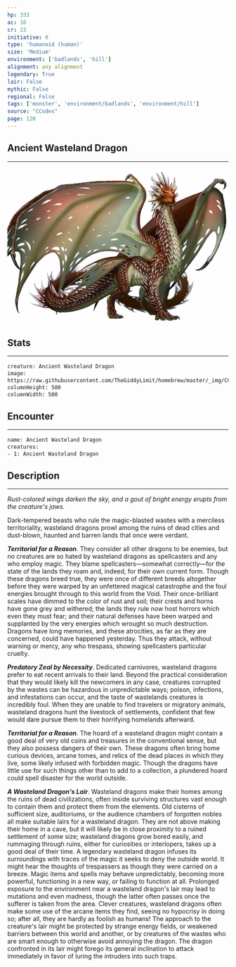 ```yaml
---
hp: 333
ac: 10
cr: 23
initiative: 0
type: 'humanoid (human)'    
size: 'Medium'
environment: ['badlands', 'hill']
alignment: any alignment
legendary: True
lair: False
mythic: False
regional: False
tags: ['monster', 'environment/badlands', 'environment/hill']
source: "CCodex"
page: 120
---
```


## Ancient Wasteland Dragon
---

![|600](https://raw.githubusercontent.com/TheGiddyLimit/homebrew/master/_img/CCodex/ancientwastelanddragon.jpg)

## Stats
---

```statblock
creature: Ancient Wasteland Dragon
image: https://raw.githubusercontent.com/TheGiddyLimit/homebrew/master/_img/CCodex/ancientwastelanddragon_token.png
columnHeight: 500
columnWidth: 500
```

## Encounter
---

```encounter-table
name: Ancient Wasteland Dragon
creatures:
- 1: Ancient Wasteland Dragon
```

## Description
---
_Rust-colored wings darken the sky, and a gout of bright energy erupts from the creature's jaws._

Dark-tempered beasts who rule the magic-blasted wastes with a merciless territoriality, wasteland dragons prowl among the ruins of dead cities and dust-blown, haunted and barren lands that once were verdant.

**_Territorial for a Reason_**. They consider all other dragons to be enemies, but no creatures are so hated by wasteland dragons as spellcasters and any who employ magic. They blame spellcasters—somewhat correctly—for the state of the lands they roam and, indeed, for their own current form.
Though these dragons breed true, they were once of different breeds altogether before they were warped by an unfettered magical catastrophe and the foul energies brought through to this world from the Void. Their once-brilliant scales have dimmed to the color of rust and soil; their crests and horns have gone grey and withered; the lands they rule now host horrors which even they must fear; and their natural defenses have been warped and supplanted by the very energies which wrought so much destruction. Dragons have long memories, and these atrocities, as far as they are concerned, could have happened yesterday. Thus they attack, without warning or mercy, any who trespass, showing spellcasters particular cruelty.


**_Predatory Zeal by Necessity_**. Dedicated carnivores, wasteland dragons prefer to eat recent arrivals to their land. Beyond the practical consideration that they would likely kill the newcomers in any case, creatures corrupted by the wastes can be hazardous in unpredictable ways; poison, infections, and infestations can occur, and the taste of wastelands creatures is incredibly foul.
When they are unable to find travelers or migratory animals, wasteland dragons hunt the livestock of settlements, confident that few would dare pursue them to their horrifying homelands afterward.


**_Territorial for a Reason_**. The hoard of a wasteland dragon might contain a good deal of very old coins and treasures in the conventional sense, but they also possess dangers of their own. These dragons often bring home curious devices, arcane tomes, and relics of the dead places in which they live, some likely infused with forbidden magic. Though the dragons have little use for such things other than to add to a collection, a plundered hoard could spell disaster for the world outside.


**_A Wasteland Dragon's Lair_**. Wasteland dragons make their homes among the ruins of dead civilizations, often inside surviving structures vast enough to contain them and protect them from the elements. Old cisterns of sufficient size, auditoriums, or the audience chambers of forgotten nobles all make suitable lairs for a wasteland dragon. They are not above making their home in a cave, but it will likely be in close proximity to a ruined settlement of some size; wasteland dragons grow bored easily, and rummaging through ruins, either for curiosities or interlopers, takes up a good deal of their time.
A legendary wasteland dragon infuses its surroundings with traces of the magic it seeks to deny the outside world. It might hear the thoughts of trespassers as though they were carried on a breeze. Magic items and spells may behave unpredictably, becoming more powerful, functioning in a new way, or failing to function at all. Prolonged exposure to the environment near a wasteland dragon's lair may lead to mutations and even madness, though the latter often passes once the sufferer is taken from the area.
Clever creatures, wasteland dragons often make some use of the arcane items they find, seeing no hypocrisy in doing so; after all, they are hardly as foolish as humans! The approach to the creature's lair might be protected by strange energy fields, or weakened barriers between this world and another, or by creatures of the wastes who are smart enough to otherwise avoid annoying the dragon. The dragon confronted in its lair might forego its general inclination to attack immediately in favor of luring the intruders into such traps.




